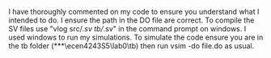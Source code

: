 I have thoroughly commented on my code to ensure you understand what I intended to do. I ensure the path in the DO file are correct. To compile the SV files use "vlog src/*.sv tb/*.sv" in the command prompt on windows. I used windows to run my simulations. To simulate the code ensure you are in the tb folder (***\ecen4243S5\lab0\tb)
then run vsim -do file.do as usual. 
